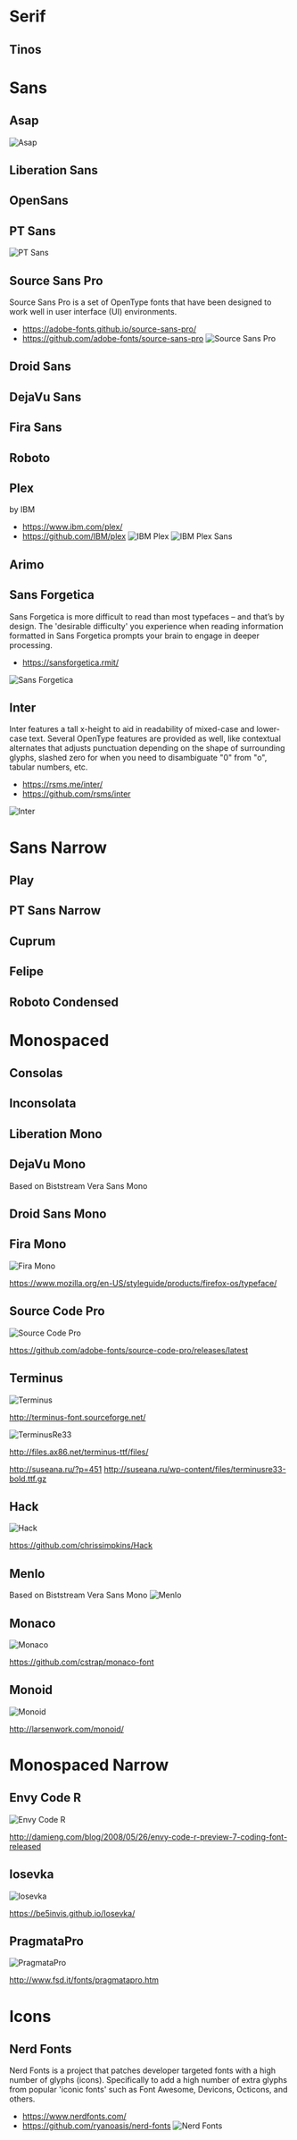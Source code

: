 # Serif

## Tinos

# Sans

## Asap
![Asap](http://cdn1.fontsquirrel.com/fnt_imgs/47/53f6/5beebbc62dc82b90ccdaf86949/sa-720x300.png)

## Liberation Sans

## OpenSans

## PT Sans
![PT Sans](http://cdn1.fontsquirrel.com/fnt_imgs/6d/4b81/7a866ca44e8b45d0b551e3614e/sa-720x300.png)

## Source Sans Pro
Source Sans Pro is a set of OpenType fonts that have been designed to work well in user interface (UI) environments.
* https://adobe-fonts.github.io/source-sans-pro/
* https://github.com/adobe-fonts/source-sans-pro
![Source Sans Pro](http://cdn2.fontsquirrel.com/fnt_imgs/d6/cd47/77dc581913c8b247b8bd44e02b/sa-720x300.png)

## Droid Sans

## DejaVu Sans

## Fira Sans

## Roboto

## Plex
by IBM
* https://www.ibm.com/plex/
* https://github.com/IBM/plex
![IBM Plex](img/ibm-plex-abb2.jpg)
![IBM Plex Sans](https://upload.wikimedia.org/wikipedia/commons/3/32/IBM_Plex_Sans_sample.svg)

## Arimo

## Sans Forgetica

Sans Forgetica is more difficult to read than most typefaces – and that’s by design. The 'desirable difficulty' you experience when reading information formatted in Sans Forgetica prompts your brain to engage in deeper processing.

* https://sansforgetica.rmit/

![Sans Forgetica](img/font_sample_sans-forgetica.png)

## Inter
Inter features a tall x-height to aid in readability of mixed-case and lower-case text. Several OpenType features are provided as well, like contextual alternates that adjusts punctuation depending on the shape of surrounding glyphs, slashed zero for when you need to disambiguate "0" from "o", tabular numbers, etc. 

* https://rsms.me/inter/
* https://github.com/rsms/inter

![Inter](img/inter_font_sample.png)

# Sans Narrow

## Play

## PT Sans Narrow

## Cuprum

## Felipe

## Roboto Condensed

# Monospaced

## Consolas

## Inconsolata

## Liberation Mono

## DejaVu Mono
Based on Biststream Vera Sans Mono

## Droid Sans Mono

## Fira Mono
![Fira Mono](http://cdn.fontsquirrel.com/fnt_imgs/35/2e13/a91acfecb1b723cb242c3abf39/sa-720x300.png)

https://www.mozilla.org/en-US/styleguide/products/firefox-os/typeface/

## Source Code Pro
![Source Code Pro](https://store1.adobe.com/type/browser/gifs/SOUC/C_SOUC-10005050.GIF)

https://github.com/adobe-fonts/source-code-pro/releases/latest

## Terminus
![Terminus](http://terminus-font.sourceforge.net/img/10x20n.gif)

http://terminus-font.sourceforge.net/

![TerminusRe33](http://citkit.ru/articles/1000/newfonts24.png)

http://files.ax86.net/terminus-ttf/files/

http://suseana.ru/?p=451
http://suseana.ru/wp-content/files/terminusre33-bold.ttf.gz

## Hack
![Hack](https://raw.githubusercontent.com/source-foundry/Hack/master/img/hack-specimen-3-crunch.png)

https://github.com/chrissimpkins/Hack

## Menlo
Based on Biststream Vera Sans Mono
![Menlo](http://s24.postimg.org/4hkuc8uz9/menlo2.png)

## Monaco
![Monaco](http://hivelogic.com/images/u/monaco.png)

https://github.com/cstrap/monaco-font

## Monoid
![Monoid](https://github.com/andreaslarsen/monoid/raw/master/Utilities/Images/MonoidReadme.png)

http://larsenwork.com/monoid/

# Monospaced Narrow

## Envy Code R
![Envy Code R](http://images.damieng.com/blog/EnvyCodeR-PR7-Humane.png)

http://damieng.com/blog/2008/05/26/envy-code-r-preview-7-coding-font-released

## Iosevka
![Iosevka](https://raw.githubusercontent.com/be5invis/Iosevka/master/images/preview-all.png)

https://be5invis.github.io/Iosevka/

## PragmataPro
![PragmataPro](http://www.fsd.it/wp-content/uploads/2015/12/PragmataPro_Agnoster_theme.png)

http://www.fsd.it/fonts/pragmatapro.htm

# Icons
## Nerd Fonts
Nerd Fonts is a project that patches developer targeted fonts with a high number of glyphs (icons). Specifically to add a high number of extra glyphs from popular 'iconic fonts' such as Font Awesome, Devicons, Octicons, and others.
* https://www.nerdfonts.com/
* https://github.com/ryanoasis/nerd-fonts
![Nerd Fonts](https://github.com/ryanoasis/nerd-fonts/raw/master/images/sankey-glyphs-combined-diagram.svg)
